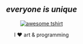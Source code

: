 <h2 align="center"><i>everyone is unique</i></h2>
<p align="center">  
  <a href="https://www.designbyhumans.com/shop/t-shirt/men/everyone-is-unique/1311217/">  
       <img src="https://cdn.designbyhumans.com/product_images/p/1311217.65.2cb84S7ayBAA-650x650-b-p-eee.jpg" alt="awesome tshirt"/>
  </a>
</p>

<p align="center">I ❤️ art & programming</p>

